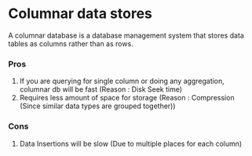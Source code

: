 # Columnar data stores

A columnar database is a database management system that stores data tables as columns rather than as rows.

### Pros
1. If you are querying for single column or doing any aggregation, columnar db will be fast (Reason : Disk Seek time)
2. Requires less amount of space for storage (Reason : Compression (Since similar data types are grouped together))

### Cons
1. Data Insertions will be slow (Due to multiple places for each column)
